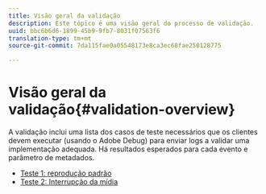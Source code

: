 ```yaml
---
title: Visão geral da validação
description: Este tópico é uma visão geral do processo de validação.
uuid: bbc6b6d6-1899-45b9-9fb7-8031f07563f6
translation-type: tm+mt
source-git-commit: 7da115fae0a05548173e8ca3ec68fae250128775

---
```



# Visão geral da validação{#validation-overview}

A validação inclui uma lista dos casos de teste necessários que os clientes devem executar (usando o Adobe Debug) para enviar logs a validar uma implementação adequada.
Há resultados esperados para cada evento e parâmetro de metadados.

* [Teste 1: reprodução padrão](test1-standard-playback.md)
* [Teste 2: Interrupção da mídia](test2-media-interrupt.md)
